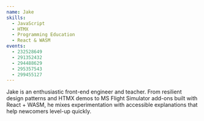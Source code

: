 ```yaml
---
name: Jake
skills:
  - JavaScript
  - HTMX
  - Programming Education
  - React & WASM
events:
  - 232528649
  - 291352432
  - 294488629
  - 295357543
  - 299455127
---
```


Jake is an enthusiastic front-end engineer and teacher. From resilient design patterns and HTMX demos to MS Flight Simulator add-ons built with React + WASM, he mixes experimentation with accessible explanations that help newcomers level-up quickly.
